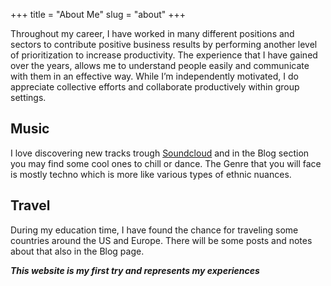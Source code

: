 +++
title = "About Me"
slug = "about"
+++

Throughout my career, I have worked in many different positions and sectors to contribute positive business results by performing another level of prioritization to increase productivity. The experience that I have gained over the years, allows me to understand people easily and communicate with them in an effective way. While I’m independently motivated, I do appreciate collective efforts and collaborate productively within group settings.


## **Music**

I love discovering new tracks trough [Soundcloud](https://soundcloud.com/rohatalp) and in the Blog section you may find some cool ones to chill or dance. The Genre that you will face is mostly techno which is more like various types of ethnic nuances. 


## **Travel** 

During my education time, I have found the chance for traveling some countries around the US and Europe. There will be some posts and notes about that also in the Blog page.







***This website is my first try and represents my experiences***





